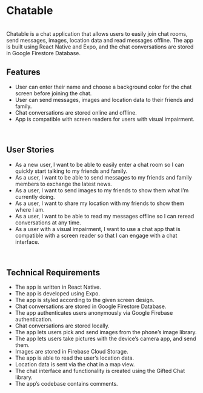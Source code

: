 <h1>Chatable</h1>
<br>
Chatable is a chat application that allows users to easily join chat rooms, send messages, images, location data and read messages offline. The app is built using React Native and Expo, and the chat conversations are stored in Google Firestore Database.
<br>
<h2>Features</h2>
<ul>
<li>User can enter their name and choose a background color for the chat screen before joining the chat.</li>
<li>User can send messages, images and location data to their friends and family.</li>
<li>Chat conversations are stored online and offline.</li>
<li>App is compatible with screen readers for users with visual impairment.</li>
</ul>
<br>
<h2>User Stories</h2>
<ul>
<li>As a new user, I want to be able to easily enter a chat room so I can quickly start talking to my friends and family.</li>
<li>As a user, I want to be able to send messages to my friends and family members to exchange the latest news.</li>
<li>As a user, I want to send images to my friends to show them what I’m currently doing.</li>
<li>As a user, I want to share my location with my friends to show them where I am.</li>
<li>As a user, I want to be able to read my messages offline so I can reread conversations at any time.</li>
<li>As a user with a visual impairment, I want to use a chat app that is compatible with a screen reader so that I can engage with a chat interface.</li>
</ul>
<br>
<h2>Technical Requirements</h2>
<ul>
<li>The app is written in React Native.</li>
<li>The app is developed using Expo.</li>
<li>The app is styled according to the given screen design.</li>
<li>Chat conversations are stored in Google Firestore Database.</li>
<li>The app authenticates users anonymously via Google Firebase authentication.</li>
<li>Chat conversations are stored locally.</li>
<li>The app lets users pick and send images from the phone’s image library.</li>
<li>The app lets users take pictures with the device’s camera app, and send them.</li>
<li>Images are stored in Firebase Cloud Storage.</li>
<li>The app is able to read the user’s location data.</li>
<li>Location data is sent via the chat in a map view.</li>
<li>The chat interface and functionality is created using the Gifted Chat library.</li>
<li>The app’s codebase contains comments.</li>
</ul>